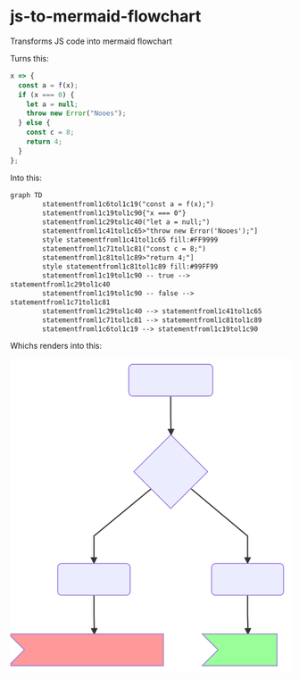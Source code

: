 # js-to-mermaid-flowchart

Transforms JS code into mermaid flowchart

Turns this:

```javascript
x => {
  const a = f(x);
  if (x === 0) {
    let a = null;
    throw new Error("Nooes");
  } else {
    const c = 8;
    return 4;
  }
};
```

Into this:

```mermaid
graph TD
        statementfroml1c6tol1c19("const a = f(x);")
        statementfroml1c19tol1c90{"x === 0"}
        statementfroml1c29tol1c40("let a = null;")
        statementfroml1c41tol1c65>"throw new Error('Nooes');"]
        style statementfroml1c41tol1c65 fill:#FF9999
        statementfroml1c71tol1c81("const c = 8;")
        statementfroml1c81tol1c89>"return 4;"]
        style statementfroml1c81tol1c89 fill:#99FF99
        statementfroml1c19tol1c90 -- true --> statementfroml1c29tol1c40
        statementfroml1c19tol1c90 -- false --> statementfroml1c71tol1c81
        statementfroml1c29tol1c40 --> statementfroml1c41tol1c65
        statementfroml1c71tol1c81 --> statementfroml1c81tol1c89
        statementfroml1c6tol1c19 --> statementfroml1c19tol1c90
```

Whichs renders into this:

![Example mermaid diagram](./mermaid-diagram-example.svg)
